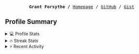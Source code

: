 <p><pre align="center"><strong>Grant Forsythe /</strong> <a href="https://www.grantwforsythe.com/">Homepage</a> / <a href="https://github.com/grantwforsythe">GitHub</a> / <a href="https://gist.github.com/grantwforsythe">Gist</a></pre></p>
 
<h2 align="left">Profile Summary</h2>
<details>
    <summary>💻 Profile Stats</summary>
    <div align="center">
        <img alt="GitHub stats" src="https://github-readme-stats.vercel.app/api?username=grantwforsythe&count_private=true&show_icons=true&hide=stars&border_radius=7&include_all_commits=true&hide_rank=true&custom_title=Grant%27s%20GitHub%20Stats">
        <img alt="Top languages" src="https://github-readme-stats.vercel.app/api/top-langs/?username=grantwforsythe&hide=jupyter+notebook,vim+script&layout=compact&langs_count=6">
    </div>
    <p style="font-size: 11px;" align="center">
        <strong>Note:</strong> Top languages is only a metric of the languages my public code consists of and doesn't reflect experience or skill level.
    </p>
</details>

<details>
    <summary>🔥 Streak Stats</summary>
        <div align="center">
            <img alt="Streak stats" src="https://github-readme-streak-stats.herokuapp.com/?user=grantwforsythe">
        </div>
</details>

 <details>
    <summary>⚡ Recent Activity</summary>
    
  <!--START_SECTION:activity-->
1. 🗣 Commented on [#16](https://github.com/DavidAnson/ConvertTo-Jpeg/issues/16#issuecomment-1746038165) in [DavidAnson/ConvertTo-Jpeg](https://github.com/DavidAnson/ConvertTo-Jpeg)
2. 🎉 Merged PR [#2](https://github.com/grantwforsythe/fullstackopen/pull/2) in [grantwforsythe/fullstackopen](https://github.com/grantwforsythe/fullstackopen)
3. 💪 Opened PR [#2](https://github.com/grantwforsythe/fullstackopen/pull/2) in [grantwforsythe/fullstackopen](https://github.com/grantwforsythe/fullstackopen)
4. 🗣 Commented on [#262](https://github.com/tsqllint/tsqllint/issues/262#issuecomment-1721353627) in [tsqllint/tsqllint](https://github.com/tsqllint/tsqllint)
5. 💪 Opened PR [#15](https://github.com/iamismile/web-dev-resources/pull/15) in [iamismile/web-dev-resources](https://github.com/iamismile/web-dev-resources)
  <!--END_SECTION:activity-->
    
 </details>
